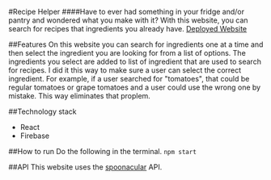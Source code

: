 #Recipe Helper
####Have to ever had something in your fridge and/or pantry and wondered what you make with it? With this website, you can search for recipes that ingredients you already have.
[Deployed Website](https://recipe-helper-14aaf.web.app)


##Features
On this website you can search for ingredients one at a time and then select the ingredient you are looking for from a list of options. The ingredients you select are added to list of ingredient that are used to search for recipes. I did it this way to make sure a user can select the correct ingredient. For example, if a user searched for "tomatoes", that could be regular tomatoes or grape tomatoes and a user could use the wrong one by mistake. This way eliminates that proplem.

##Technology stack
- React
- Firebase

##How to run
Do the following in the terminal.
`npm start`

##API
This website uses the [spoonacular](https://spoonacular.com/food-api) API.
